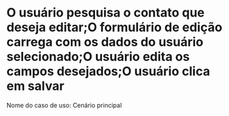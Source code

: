 # O usuário pesquisa o contato que deseja editar;O formulário de edição carrega com os dados do usuário selecionado;O usuário edita os campos desejados;O usuário clica em salvar

Nome do caso de uso: Cenário principal